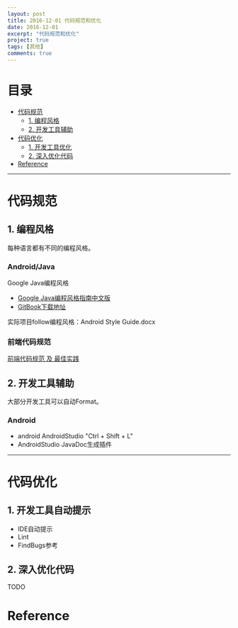 ```yaml
---
layout: post
title: 2016-12-01 代码规范和优化
date: 2016-12-01
excerpt: "代码规范和优化"
project: true
tags: [其他]
comments: true
---
```


# 目录
- [代码规范](#代码规范)  
    - [1. 编程风格](#编程风格)
    - [2. 开发工具辅助](#开发工具辅助)
- [代码优化](#代码优化) 
    - [1. 开发工具优化](#开发工具优化)
    - [2. 深入优化代码](#深入优化代码)
- [Reference](#Reference)


---
<h1 id="代码规范"> 代码规范 </h1>

<h2 id="编程风格"> 1. 编程风格 </h2>

每种语言都有不同的编程风格。

### Android/Java 

Google Java编程风格

- [Google Java编程风格指南中文版 ](http://www.cnblogs.com/lanxuezaipiao/p/3534447.html)
- [GitBook下载地址](https://www.gitbook.com/book/jervyshi/google-java-styleguide-zh/details)

实际项目follow编程风格：Android Style Guide.docx

### 前端代码规范

[前端代码规范 及 最佳实践](https://coderlmn.github.io/code-standards/) 


<h2 id="开发工具辅助"> 2. 开发工具辅助 </h2>

大部分开发工具可以自动Format。

### Android

- android AndroidStudio "Ctrl + Shift + L"
- AndroidStudio JavaDoc生成插件


---
<h1 id="代码优化"> 代码优化 </h1>

<h2 id="开发工具自动提示"> 1. 开发工具自动提示 </h2>

- IDE自动提示
- Lint
- FindBugs参考

<h2 id="深入优化代码"> 2. 深入优化代码 </h2>

TODO



<h1 id="Reference"> Reference </h1>
